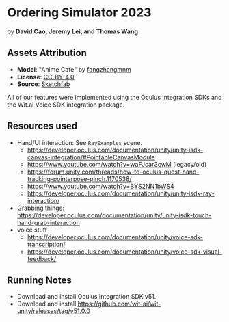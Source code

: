 # Ordering Simulator 2023

by **David Cao, Jeremy Lei, and Thomas Wang**

## Assets Attribution

- **Model**: "Anime Cafe" by [fangzhangmnm](https://sketchfab.com/fangzhangmnm)
- **License**: [CC-BY-4.0](http://creativecommons.org/licenses/by/4.0/)
- **Source**: [Sketchfab](https://sketchfab.com/3d-models/anime-cafe-1d4f3b7b7d5842d993fe2775d57aa33f)

All of our features were implemented using the Oculus Integration SDKs and the Wit.ai Voice SDK
integration package.

## Resources used

- Hand/UI interaction: See `RayExamples` scene.
  - https://developer.oculus.com/documentation/unity/unity-isdk-canvas-integration/#PointableCanvasModule
  - https://www.youtube.com/watch?v=waFJcar3cwM (legacy/old)
  - https://forum.unity.com/threads/how-to-oculus-quest-hand-tracking-pointerpose-pinch.1170538/
  - https://www.youtube.com/watch?v=BYS2NN1bWS4
  - https://developer.oculus.com/documentation/unity/unity-isdk-ray-interaction/
- Grabbing things: https://developer.oculus.com/documentation/unity/unity-isdk-touch-hand-grab-interaction
- voice stuff
  - https://developer.oculus.com/documentation/unity/voice-sdk-transcription/
  - https://developer.oculus.com/documentation/unity/voice-sdk-visual-feedback/


## Running Notes

- Download and install Oculus Integration SDK v51.
- Download and install https://github.com/wit-ai/wit-unity/releases/tag/v51.0.0
